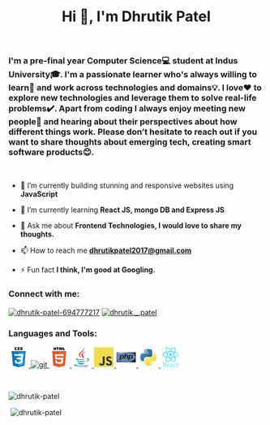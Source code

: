 <h1 align="center">Hi 👋, I'm Dhrutik Patel</h1>
<br>
<h3 align="left">I'm a pre-final year Computer Science💻 student at Indus University🎓. I'm a passionate learner who's always willing to learn📖 and work across technologies and domains💡. I love❤️ to explore new technologies and leverage them to solve real-life problems✔️. Apart from coding I always enjoy meeting new people👬 and hearing about their perspectives about how different things work. Please don’t hesitate to reach out if you want to share thoughts about emerging tech, creating smart software products😊.</h3>
<br>

- 🔭 I’m currently building stunning and responsive websites using **JavaScript**

- 🌱 I’m currently learning **React JS, mongo DB and Express JS**

- 💬 Ask me about **Frontend Technologies, I would love to share my thoughts.**

- 📫 How to reach me **dhrutikpatel2017@gmail.com**

- ⚡ Fun fact **I think, I'm good at Googling.**

<h3 align="left">Connect with me:</h3>

<!--<img align="right" alt="IMG" width="100" height="100" src=""-->

<p align="left">
<a href="https://linkedin.com/in/dhrutik-patel-694777217" target="blank"><img align="center" src="https://raw.githubusercontent.com/rahuldkjain/github-profile-readme-generator/master/src/images/icons/Social/linked-in-alt.svg" alt="dhrutik-patel-694777217" height="30" width="40" /></a>
<a href="https://instagram.com/dhrutik._.patel" target="blank"><img align="center" src="https://raw.githubusercontent.com/rahuldkjain/github-profile-readme-generator/master/src/images/icons/Social/instagram.svg" alt="dhrutik._.patel" height="30" width="40" /></a>
</p>

<h3 align="left">Languages and Tools:</h3>
<p align="left"> <a href="https://www.w3schools.com/css/" target="_blank"> <img src="https://raw.githubusercontent.com/devicons/devicon/master/icons/css3/css3-original-wordmark.svg" alt="css3" width="40" height="40"/> </a> <a href="https://git-scm.com/" target="_blank"> <img src="https://www.vectorlogo.zone/logos/git-scm/git-scm-icon.svg" alt="git" width="40" height="40"/> </a> <a href="https://www.w3.org/html/" target="_blank"> <img src="https://raw.githubusercontent.com/devicons/devicon/master/icons/html5/html5-original-wordmark.svg" alt="html5" width="40" height="40"/> </a> <a href="https://www.java.com" target="_blank"> <img src="https://raw.githubusercontent.com/devicons/devicon/master/icons/java/java-original.svg" alt="java" width="40" height="40"/> </a> <a href="https://developer.mozilla.org/en-US/docs/Web/JavaScript" target="_blank"> <img src="https://raw.githubusercontent.com/devicons/devicon/master/icons/javascript/javascript-original.svg" alt="javascript" width="40" height="40"/> </a> <a href="https://www.php.net" target="_blank"> <img src="https://raw.githubusercontent.com/devicons/devicon/master/icons/php/php-original.svg" alt="php" width="40" height="40"/> </a> <a href="https://www.python.org" target="_blank"> <img src="https://raw.githubusercontent.com/devicons/devicon/master/icons/python/python-original.svg" alt="python" width="40" height="40"/> </a> <a href="https://reactjs.org/" target="_blank"> <img src="https://raw.githubusercontent.com/devicons/devicon/master/icons/react/react-original-wordmark.svg" alt="react" width="40" height="40"/> </a> </p>
<br>
<p><img align="left" src="https://github-readme-stats.vercel.app/api/top-langs?username=dhrutik-patel&show_icons=true&locale=en&layout=compact" alt="dhrutik-patel" /></p>
<br>
<p>&nbsp;<img align="center" src="https://github-readme-stats.vercel.app/api?username=dhrutik-patel&show_icons=true&locale=en" alt="dhrutik-patel" /></p>
